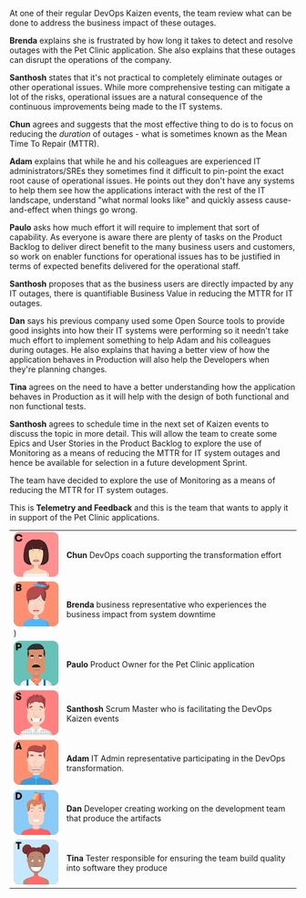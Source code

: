 At one of their regular DevOps Kaizen events, the team review what can be done to address the business impact of these outages.

**Brenda** explains she is frustrated by how long it takes to detect and resolve outages with the Pet Clinic application. She also explains that these outages can disrupt the operations of the company.

**Santhosh** states that it's not practical to completely eliminate outages or other operational issues. While more comprehensive testing can mitigate a lot of the risks, operational issues are a natural consequence of the continuous improvements being made to the IT systems.

**Chun** agrees and suggests that the most effective thing to do is to focus on reducing the _duration_ of outages - what is sometimes known as the Mean Time To Repair (MTTR).

**Adam** explains that while he and his colleagues are experienced IT administrators/SREs they sometimes find it difficult to pin-point the exact root cause of operational issues.
He points out they don't have any systems to help them see how the applications interact with the rest of the IT landscape, understand "what normal looks like" and quickly assess cause-and-effect when things go wrong.

**Paulo** asks how much effort it will require to implement that sort of capability. As everyone is aware there are plenty of tasks on the Product Backlog to deliver direct benefit to the many business users and customers, so work on enabler functions for operational issues has to be justified in terms of expected benefits delivered for the operational staff.

**Santhosh** proposes that as the business users are directly impacted by any IT outages, there is quantifiable Business Value in reducing the MTTR for IT outages.

**Dan** says his previous company used some Open Source tools to provide good insights into how their IT systems were performing so it needn't take much effort to implement something to help Adam and his colleagues during outages. He also explains that having a better view of how the application behaves in Production will also help the Developers when they're planning changes.

**Tina** agrees on the need to have a better understanding how the application behaves in Production as it will help with the design of both functional and non functional tests.

**Santhosh** agrees to schedule time in the next set of Kaizen events to discuss the topic in more detail. This will allow the team to create some Epics and User Stories in the Product Backlog to explore the use of Monitoring as a means of reducing the MTTR for IT system outages and hence be available for selection in a future development Sprint.

The team have decided to explore the use of Monitoring as a means of reducing the MTTR for IT system outages.

This is **Telemetry and Feedback** and this is the team that wants to apply it in support of the Pet Clinic applications.

|   |   |
|---|---|
|![](../../assets/yellow-belt-devops-dojo-s2/telemetry-and-feedback/chun.png)|**Chun** DevOps coach supporting the transformation effort |
| ![](../../assets/yellow-belt-devops-dojo-s2/telemetry-and-feedback/brenda.png))| **Brenda** business representative who experiences the business impact from system downtime |
|![](../../assets/yellow-belt-devops-dojo-s2/telemetry-and-feedback/paulo.png)|**Paulo** Product Owner for the Pet Clinic application |
|![](../../assets/yellow-belt-devops-dojo-s2/telemetry-and-feedback/santhosh.png)|**Santhosh** Scrum Master who is facilitating the DevOps Kaizen events |
|![](../../assets/yellow-belt-devops-dojo-s2/telemetry-and-feedback/adam.png)|**Adam** IT Admin representative participating in the DevOps transformation. |
|![](../../assets/yellow-belt-devops-dojo-s2/telemetry-and-feedback/dan.png)|**Dan** Developer creating working on the development team that produce the artifacts |
|![](../../assets/yellow-belt-devops-dojo-s2/telemetry-and-feedback/tina.png)|**Tina** Tester responsible for ensuring the team build quality into software they produce |

